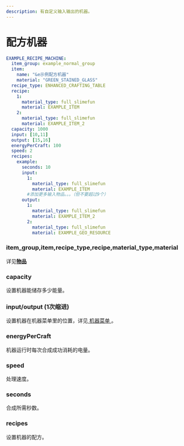 ```yaml
---
description: 有自定义输入输出的机器。
---
```


# 配方机器

```yaml
EXAMPLE_RECIPE_MACHINE:
  item_group: example_normal_group
  item:
    name: "&e示例配方机器"
    material: "GREEN_STAINED_GLASS"
  recipe_type: ENHANCED_CRAFTING_TABLE
  recipe:
    1:
      material_type: full_slimefun
      material: EXAMPLE_ITEM
    2:
      material_type: full_slimefun
      material: EXAMPLE_ITEM_2
  capacity: 1000
  input: [10,11]
  output: [15,16]
  energyPerCraft: 100
  speed: 2
  recipes:
    example:
      seconds: 10
      input:
        1:
          material_type: full_slimefun
          material: EXAMPLE_ITEM
        #添加更多输入物品。。。（但不要超过9个）
      output:
        1:
          material_type: full_slimefun
          material: EXAMPLE_ITEM_2
        2:
          material_type: full_slimefun
          material: EXAMPLE_GEO_RESOURCE
```

### item\_group,item,recipe\_type,recipe,material\_type,material

详见[**物品**](broken-reference)

### capacity

设置机器能储存多少能量。

### input/output (1次缩进)

设置机器在机器菜单里的位置，详见[ 机器菜单 ](menu.md)。

### energyPerCraft

机器运行时每次合成成功消耗的电量。

### speed

处理速度。

### seconds

合成所需秒数。

### recipes

设置机器的配方。

